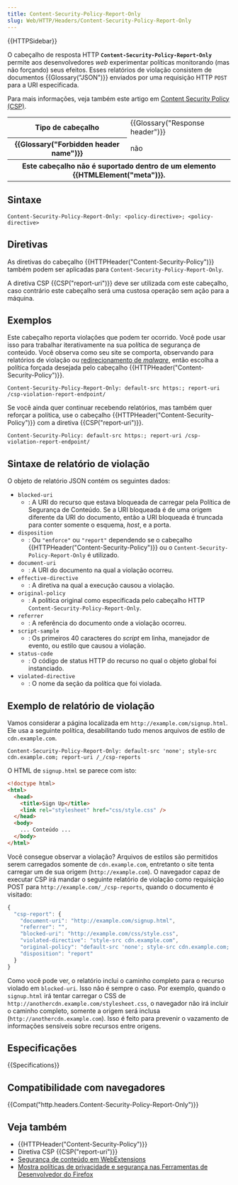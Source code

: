 ```yaml
---
title: Content-Security-Policy-Report-Only
slug: Web/HTTP/Headers/Content-Security-Policy-Report-Only
---
```


{{HTTPSidebar}}

O cabeçalho de resposta HTTP **`Content-Security-Policy-Report-Only`** permite aos desenvolvedores _web_ experimentar políticas monitorando (mas não forçando) seus efeitos. Esses relatórios de violação consistem de documentos {{Glossary("JSON")}} enviados por uma requisição HTTP `POST` para a URI especificada.

Para mais informações, veja também este artigo em [Content Security Policy (CSP)](/pt-BR/docs/Web/HTTP/CSP).

<table class="properties">
  <tbody>
    <tr>
      <th scope="row">Tipo de cabeçalho</th>
      <td>{{Glossary("Response header")}}</td>
    </tr>
    <tr>
      <th scope="row">{{Glossary("Forbidden header name")}}</th>
      <td>não</td>
    </tr>
    <tr>
      <th colspan="2" scope="row">
        Este cabeçalho não é suportado dentro de um elemento
        {{HTMLElement("meta")}}.
      </th>
    </tr>
  </tbody>
</table>

## Sintaxe

```
Content-Security-Policy-Report-Only: <policy-directive>; <policy-directive>
```

## Diretivas

As diretivas do cabeçalho {{HTTPHeader("Content-Security-Policy")}} também podem ser aplicadas para `Content-Security-Policy-Report-Only`.

A diretiva CSP {{CSP("report-uri")}} deve ser utilizada com este cabeçalho, caso contrário este cabeçalho será uma custosa operação sem ação para a máquina.

## Exemplos

Este cabeçalho reporta violações que podem ter ocorrido. Você pode usar isso para trabalhar iterativamente na sua política de segurança de conteúdo. Você observa como seu site se comporta, observando para relatórios de violação ou [redirecionamento de _malware_](https://secure.wphackedhelp.com/blog/wordpress-malware-redirect-hack-cleanup/), então escolha a política forçada desejada pelo cabeçalho {{HTTPHeader("Content-Security-Policy")}}.

```
Content-Security-Policy-Report-Only: default-src https:; report-uri /csp-violation-report-endpoint/
```

Se você ainda quer continuar recebendo relatórios, mas também quer reforçar a política, use o cabeçalho {{HTTPHeader("Content-Security-Policy")}} com a diretiva {{CSP("report-uri")}}.

```
Content-Security-Policy: default-src https:; report-uri /csp-violation-report-endpoint/
```

## Sintaxe de relatório de violação

O objeto de relatório JSON contém os seguintes dados:

- `blocked-uri`
  - : A URI do recurso que estava bloqueada de carregar pela Política de Segurança de Conteúdo. Se a URI bloqueada é de uma origem diferente da URI do documento, então a URI bloqueada é truncada para conter somente o esquema, _host_, e a porta.
- `disposition`
  - : Ou `"enforce"` ou `"report"` dependendo se o cabeçalho {{HTTPHeader("Content-Security-Policy")}} ou o `Content-Security-Policy-Report-Only` é utilizado.
- `document-uri`
  - : A URI do documento na qual a violação ocorreu.
- `effective-directive`
  - : A diretiva na qual a execução causou a violação.
- `original-policy`
  - : A política original como especificada pelo cabeçalho HTTP `Content-Security-Policy-Report-Only`.
- `referrer`
  - : A referência do documento onde a violação ocorreu.
- `script-sample`
  - : Os primeiros 40 caracteres do _script_ em linha, manejador de evento, ou estilo que causou a violação.
- `status-code`
  - : O código de status HTTP do recurso no qual o objeto global foi instanciado.
- `violated-directive`
  - : O nome da seção da política que foi violada.

## Exemplo de relatório de violação

Vamos considerar a página localizada em `http://example.com/signup.html`. Ele usa a seguinte política, desabilitando tudo menos arquivos de estilo de `cdn.example.com`.

```
Content-Security-Policy-Report-Only: default-src 'none'; style-src cdn.example.com; report-uri /_/csp-reports
```

O HTML de `signup.html` se parece com isto:

```html
<!doctype html>
<html>
  <head>
    <title>Sign Up</title>
    <link rel="stylesheet" href="css/style.css" />
  </head>
  <body>
    ... Conteúdo ...
  </body>
</html>
```

Você consegue observar a violação? Arquivos de estilos são permitidos serem carregados somente de `cdn.example.com`, entretanto o site tenta carregar um de sua origem (`http://example.com`). O navegador capaz de executar CSP irá mandar o seguinte relatório de violação como requisição POST para `http://example.com/_/csp-reports`, quando o documento é visitado:

```js
{
  "csp-report": {
    "document-uri": "http://example.com/signup.html",
    "referrer": "",
    "blocked-uri": "http://example.com/css/style.css",
    "violated-directive": "style-src cdn.example.com",
    "original-policy": "default-src 'none'; style-src cdn.example.com; report-uri /_/csp-reports",
    "disposition": "report"
  }
}
```

Como você pode ver, o relatório inclui o caminho completo para o recurso violado em `blocked-uri`. Isso não é sempre o caso. Por exemplo, quando o `signup.html` irá tentar carregar o CSS de `http://anothercdn.example.com/stylesheet.css`, o navegador não irá incluir o caminho completo, somente a origem será inclusa (`http://anothercdn.example.com`). Isso é feito para prevenir o vazamento de informações sensíveis sobre recursos entre origens.

## Especificações

{{Specifications}}

## Compatibilidade com navegadores

{{Compat("http.headers.Content-Security-Policy-Report-Only")}}

## Veja também

- {{HTTPHeader("Content-Security-Policy")}}
- Diretiva CSP {{CSP("report-uri")}}
- [Segurança de conteúdo em WebExtensions](/pt-BR/docs/Mozilla/Add-ons/WebExtensions/Content_Security_Policy)
- [Mostra políticas de privacidade e segurança nas Ferramentas de Desenvolvedor do Firefox](/pt-BR/docs/Tools/GCLI/Display_security_and_privacy_policies)
